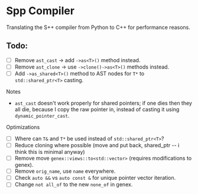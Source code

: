 # Spp Compiler

Translating the S++ compiler from Python to C++ for performance reasons.

## Todo:

- [ ] Remove `ast_cast` -> add `->as<T>()` method instead.
- [ ] Remove `ast_clone` -> use `->clone()->as<T>()` methods instead.
- [ ] Add `->as_shared<T>()` method to AST nodes for `T*` to `std::shared_ptr<T>` casting.

Notes

- `ast_cast` doesn't work properly for shared pointers; if one dies then they all die, because I copy the raw pointer
  in, instead of casting it using `dynamic_pointer_cast`.

Optimizations

- [ ] Where can `T&` and `T*` be used instead of `std::shared_ptr<T>`?
- [ ] Reduce cloning where possible (move and put back, shared_ptr -- i think this is minimal anyway)
- [ ] Remove move `genex::views::to<std::vector>` (requires modifications to genex).
- [ ] Remove `orig_name`, use `name` everywhere.
- [ ] Check `auto &&` vs `auto const &` for unique pointer vector iteration.
- [ ] Change `not all_of` to the new `none_of` in genex.
